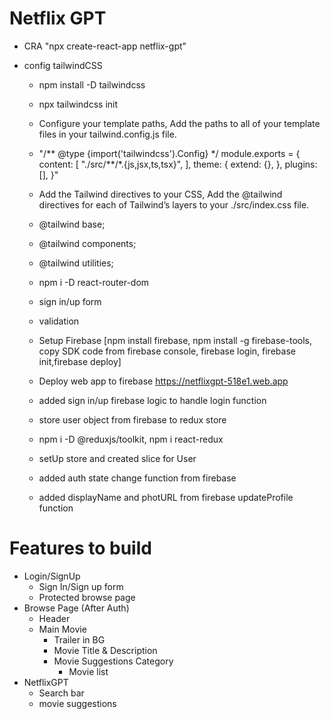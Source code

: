 # Netflix GPT

- CRA "npx create-react-app netflix-gpt"
- config tailwindCSS

  - npm install -D tailwindcss
  - npx tailwindcss init
  - Configure your template paths, Add the paths to all of your template files in your tailwind.config.js file.
  - "/** @type {import('tailwindcss').Config} \*/
    module.exports = {
    content: [
    "./src/**/\*.{js,jsx,ts,tsx}",
    ],
    theme: {
    extend: {},
    },
    plugins: [],
    }"
  - Add the Tailwind directives to your CSS, Add the @tailwind directives for each of Tailwind’s layers to your ./src/index.css file.
  - @tailwind base;
  - @tailwind components;
  - @tailwind utilities;

  - npm i -D react-router-dom
  - sign in/up form
  - validation
  - Setup Firebase [npm install firebase, npm install -g firebase-tools, copy SDK code from firebase console, firebase login, firebase init,firebase deploy]
  - Deploy web app to firebase https://netflixgpt-518e1.web.app
  - added sign in/up firebase logic to handle login function
  - store user object from firebase to redux store
  - npm i -D @reduxjs/toolkit, npm i react-redux
  - setUp store and created slice for User
  - added auth state change function from firebase
  - added displayName and photURL from firebase updateProfile function

# Features to build

- Login/SignUp
  - Sign In/Sign up form
  - Protected browse page
- Browse Page (After Auth)
  - Header
  - Main Movie
    - Trailer in BG
    - Movie Title & Description
    - Movie Suggestions Category
      - Movie list
- NetflixGPT
  - Search bar
  - movie suggestions
